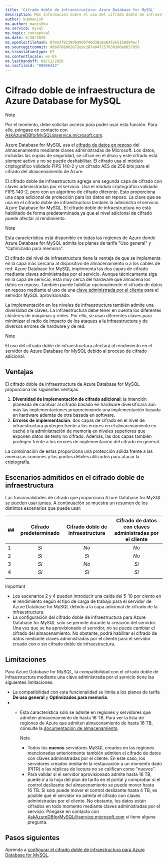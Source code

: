 ```yaml
---
title: 'Cifrado doble de infraestructura: Azure Database for MySQL'
description: Más información sobre el uso del cifrado doble de infraestructura para agregar una segunda capa de cifrado con claves administradas por el servicio.
author: kummanish
ms.author: manishku
ms.service: mysql
ms.topic: conceptual
ms.date: 6/30/2020
ms.openlocfilehash: 079e3f9219d649d9740d38a8a8452e51b9d84acf
ms.sourcegitcommit: d8b8768d62672e9c287a04f2578383d0eb857950
ms.translationtype: HT
ms.contentlocale: es-ES
ms.lasthandoff: 08/11/2020
ms.locfileid: "88066413"
---
```

# <a name="azure-database-for-mysql-infrastructure-double-encryption"></a>Cifrado doble de infraestructura de Azure Database for MySQL

> [!NOTE]
> Por el momento, debe solicitar acceso para poder usar esta función. Para ello, póngase en contacto con AskAzureDBforMySQL@service.microsoft.com.

Azure Database for MySQL usa el [cifrado de datos en reposo](concepts-security.md#at-rest) del almacenamiento mediante claves administradas de Microsoft. Los datos, incluidas las copias de seguridad, se cifran en el disco y este cifrado está siempre activo y no se puede deshabilitar. El cifrado usa el módulo criptográfico validado FIPS 140-2 y un cifrado AES de 256 bits para el cifrado del almacenamiento de Azure.

El cifrado doble de infraestructura agrega una segunda capa de cifrado con claves administradas por el servicio. Usa el módulo criptográfico validado FIPS 140-2, pero con un algoritmo de cifrado diferente. Esto proporciona una capa adicional de protección para los datos en reposo. La clave que se usa en el cifrado doble de infraestructura también la administra el servicio Azure Database for MySQL. El cifrado doble de infraestructura no está habilitado de forma predeterminada ya que el nivel adicional de cifrado puede afectar al rendimiento.

> [!NOTE]
> Esta característica está disponible en todas las regiones de Azure donde Azure Database for MySQL admita los planes de tarifa "Uso general" y "Optimizado para memoria".

El cifrado del nivel de infraestructura tiene la ventaja de que se implementa en la capa más cercana al dispositivo de almacenamiento o a los cables de red. Azure Database for MySQL implementa las dos capas de cifrado mediante claves administradas por el servicio. Aunque técnicamente siga en la capa de servicio, está muy cerca del hardware que almacena los datos en reposo. También puede habilitar opcionalmente el cifrado de datos en reposo mediante el uso de una [clave administrada por el cliente](concepts-data-encryption-mysql.md) para el servidor MySQL aprovisionado. 

La implementación en los niveles de infraestructura también admite una diversidad de claves. La infraestructura debe tener en cuenta los diferentes clústeres de máquinas y redes. Por ello, se usan diferentes claves para minimizar el radio de impacto de los ataques a la infraestructura y de diversos errores de hardware y de red. 

> [!NOTE]
> El uso del cifrado doble de infraestructura afectará al rendimiento en el servidor de Azure Database for MySQL debido al proceso de cifrado adicional.

## <a name="benefits"></a>Ventajas

El cifrado doble de infraestructura de Azure Database for MySQL proporciona las siguientes ventajas:

1. **Diversidad de implementación de cifrado adicional**: la intención planeada de cambiar al cifrado basado en hardware diversificará aún más las implementaciones proporcionando una implementación basada en hardware además de otra basada en software.
2. **Errores de implementación**: dos capas de cifrado en el nivel de infraestructura protegen frente a los errores en el almacenamiento en caché o la administración de memoria en niveles superiores que exponen datos de texto no cifrado. Además, las dos capas también protegen frente a los errores de implementación del cifrado en general.

La combinación de estas proporciona una protección sólida frente a las amenazas comunes y los puntos débiles utilizados para atacar la criptografía.

## <a name="supported-scenarios-with-infrastructure-double-encryption"></a>Escenarios admitidos en el cifrado doble de infraestructura

Las funcionalidades de cifrado que proporciona Azure Database for MySQL se pueden usar juntas. A continuación se muestra un resumen de los distintos escenarios que puede usar:

|  ##   | Cifrado predeterminado | Cifrado doble de infraestructura | Cifrado de datos con claves administradas por el cliente  |
|:------|:------------------:|:--------------------------------:|:--------------------------------------------:|
| 1     | *Sí*              | *No*                             | *No*                                         |
| 2     | *Sí*              | *Sí*                            | *No*                                         |
| 3     | *Sí*              | *No*                             | *Sí*                                        |
| 4     | *Sí*              | *Sí*                            | *Sí*                                        |
|       |                    |                                  |                                              |

> [!Important]
> - Los escenarios 2 y 4 pueden introducir una caída del 5-10 por ciento en el rendimiento según el tipo de carga de trabajo para el servidor de Azure Database for MySQL debido a la capa adicional de cifrado de la infraestructura.
> - La configuración del cifrado doble de infraestructura para Azure Database for MySQL solo se permite durante la creación del servidor. Una vez que se ha aprovisionado el servidor, no se puede cambiar el cifrado del almacenamiento. No obstante, podrá habilitar el cifrado de datos mediante claves administradas por el cliente para el servidor creado con o sin cifrado doble de infraestructura.

## <a name="limitations"></a>Limitaciones

Para Azure Database for MySQL, la compatibilidad con el cifrado doble de infraestructura mediante una clave administrada por el servicio tiene las siguientes limitaciones:

* La compatibilidad con esta funcionalidad se limita a los planes de tarifa **De uso general** y **Optimizados para memoria**.
* * Esta característica solo se admite en regiones y servidores que admiten almacenamiento de hasta 16 TB. Para ver la lista de regiones de Azure que admiten almacenamiento de hasta 16 TB, consulte la [documentación de almacenamiento](concepts-pricing-tiers.md#storage).

    > [!NOTE]
    > - Todos los **nuevos** servidores MySQL creados en las regiones mencionadas anteriormente también admiten el cifrado de datos con claves administradas por el cliente. En este caso, los servidores creados mediante la restauración a un momento dado (PITR) o las réplicas de lectura no se califican como "nuevos".
    > - Para validar si el servidor aprovisionado admite hasta 16 TB, puede ir a la hoja del plan de tarifa en el portal y comprobar si el control deslizante del almacenamiento se puede mover hasta 16 TB. Si solo puede mover el control deslizante hasta 4 TB, es posible que el servidor no admita el cifrado con claves administradas por el cliente. No obstante, los datos están cifrados en todo momento mediante claves administradas por el servicio. Póngase en contacto con AskAzureDBforMySQL@service.microsoft.com si tiene alguna pregunta.

## <a name="next-steps"></a>Pasos siguientes

Aprenda a [configurar el cifrado doble de infraestructura para Azure Database for MySQL](howto-double-encryption.md).